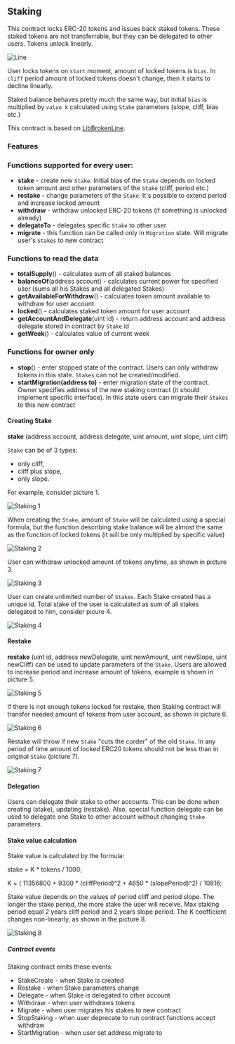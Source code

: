 ## Staking

This contract locks ERC-20 tokens and issues back staked tokens. These staked tokens are not transferrable, but they can be delegated to other users. Tokens unlock linearly. 

![Line](../broken-line/documents/line.svg)

User locks tokens on `start` moment, amount of locked tokens is `bias`. In `cliff` period amount of locked tokens doesn't change, then it starts to decline linearly. 

Staked balance behaves pretty much the same way, but initial `bias` is multiplied by `value k` calculated using `Stake` parameters (slope, cliff, bias etc.)

This contract is based on [LibBrokenLine](../broken-line/readme.md).

### Features

### Functions supported for every user:
 - **stake** - create new `Stake`. Initial bias of the `Stake` depends on locked token amount and other parameters of the `Stake` (cliff, period etc.)
 - **restake** - change parameters of the `Stake`. It's possible to extend period and increase locked amount
 - **withdraw** - withdraw unlocked ERC-20 tokens (if something is unlocked already)
 - **delegateTo** - delegates specific `Stake` to other user
 - **migrate** - this function can be called only in `Migration` state. Will migrate user's `Stakes` to new contract 

### Functions to read the data
 - **totalSupply**() - calculates sum of all staked balances
 - **balanceOf**(address account) - calculates current power for specified user (sums all his Stakes and all delegated Stakes)
 - **getAvailableForWithdraw**() - calculates token amount available to withdraw for user account
 - **locked**() - calculates staked token amount for user account
 - **getAccountAndDelegate**(uint id) - return address account and address delegate stored in contract by `Stake` id
 - **getWeek**() - calculates value of current week
 
### Functions for owner only
 - **stop**() - enter stopped state of the contract. Users can only withdraw tokens in this state. `Stakes` can not be created/modified.
 - **startMigration(address to)** - enter migration state of the contract. Owner specifies address of the new staking contract (it should implement specific interface). In this state users can migrate their `Stakes` to this new contract

#### Creating Stake

**stake** (address account, address delegate, uint amount, uint slope, uint cliff)

`Stake` can be of 3 types:
- only cliff,
- cliff plus slope,
- only slope.

For example, consider picture 1.

![Staking 1](documents/svg/Pict1StakeMethods.svg)

When creating the `Stake`, amount of `Stake` will be calculated using a special formula, but the function describing stake
balance will be almost the same as the function of locked tokens (it will be only multiplied by specific value) 

![Staking 2](documents/svg/Pict2TokensStakeLines.svg)

User can withdraw unlocked amount of tokens anytime, as shown in picture 3.

![Staking 3](documents/svg/Pict3Withdraw.svg)

User can create unlimited number of `Stakes`.
Each Stake created has a unique *id*.
Total stake of the user is calculated as sum of all stakes delegated to him, consider picure 4.

![Staking 4](documents/svg/Pict4BrokenLine.svg)

#### Restake

**restake** (uint id, address newDelegate, uint newAmount, uint newSlope, uint newCliff) can be used to update parameters of the `Stake`.
Users are allowed to increase period and increase amount of tokens, example is shown in picture 5.

![Staking 5](documents/svg/Pict5ReStakingNoTransfer.svg)

If there is not enough tokens locked for restake, then Staking contract will transfer needed amount of tokens from user account, as shown in picture 6.

![Staking 6](documents/svg/Pict6ReStakingTransfer.svg)

Restake will throw if new `Stake` "cuts the corder" of the old `Stake`. In any period of time amount of locked ERC20 tokens should not be less than in original `Stake` (picture 7).   

![Staking 7](documents/svg/Pict8СutCorner.svg)

#### Delegation

Users can delegate their stake to other accounts. This can be done when creating (stake), updating (restake). 
Also, special function delegate can be used to delegate one Stake to other account without changing `Stake` parameters.

#### Stake value calculation

Stake value is calculated by the formula:

stake = K * tokens / 1000;

K = ( 11356800 + 9300 * (cliffPeriod)^2 + 4650 * (slopePeriod)^2) / 10816;

Stake value depends on the values of period cliff and period slope. The longer the stake period, the more stake 
the user will receive. Max staking period equal 2 years cliff period and 2 years slope period. 
The K coefficient changes non-linearly, as shown in the picture 8. 

![Staking 8](documents/svg/Pict7GgraphicK.svg)

##### Contract events
Staking contract emits these events:
- StakeCreate - when Stake is created
- Restake - when Stake parameters change
- Delegate - when Stake is delegated to other account
- Withdraw - when user withdraws tokens
- Migrate - when user migrates his stakes to new contract
- StopStaking - when user deprecate to run contract functions accept withdraw
- StartMigration - when user set address migrate to
